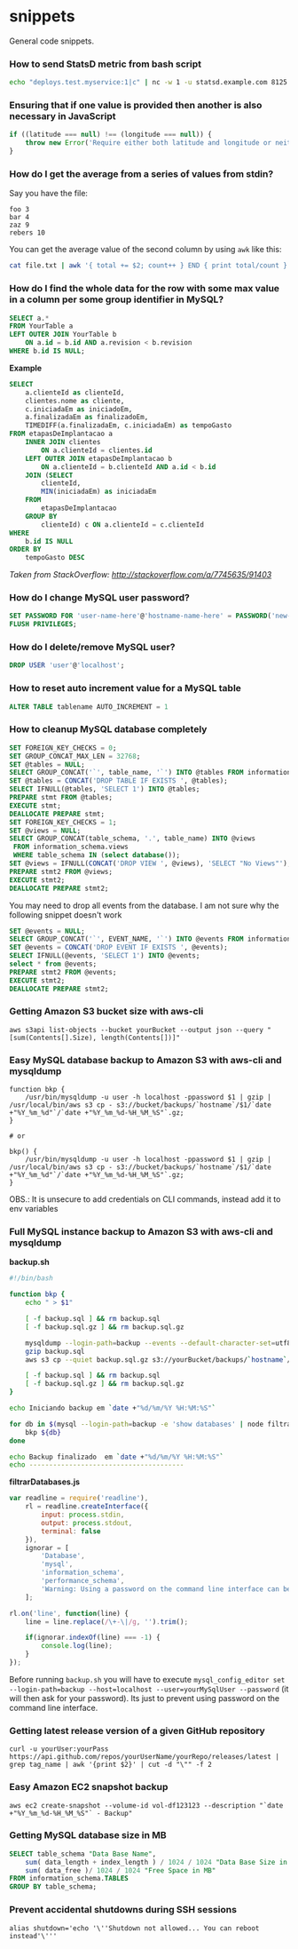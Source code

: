 # snippets
General code snippets.

### How to send StatsD metric from bash script

```bash
echo "deploys.test.myservice:1|c" | nc -w 1 -u statsd.example.com 8125
```

### Ensuring that if one value is provided then another is also necessary in JavaScript

```javascript
if ((latitude === null) !== (longitude === null)) {
    throw new Error('Require either both latitude and longitude or neither')
}
```

### How do I get the average from a series of values from stdin?

Say you have the file:
```text
foo 3
bar 4
zaz 9
rebers 10
```

You can get the average value of the second column by using `awk` like this:

```bash
cat file.txt | awk '{ total += $2; count++ } END { print total/count }'
```

### How do I find the whole data for the row with some max value in a column per some group identifier in MySQL?

```sql
SELECT a.*
FROM YourTable a
LEFT OUTER JOIN YourTable b
    ON a.id = b.id AND a.revision < b.revision
WHERE b.id IS NULL;
```

**Example**
```sql
SELECT 
	a.clienteId as clienteId,
	clientes.nome as cliente, 
	c.iniciadaEm as iniciadoEm,
	a.finalizadaEm as finalizadoEm,
	TIMEDIFF(a.finalizadaEm, c.iniciadaEm) as tempoGasto
FROM etapasDeImplantacao a
	INNER JOIN clientes 
		ON a.clienteId = clientes.id
	LEFT OUTER JOIN etapasDeImplantacao b
    	ON a.clienteId = b.clienteId AND a.id < b.id
    JOIN (SELECT 
		clienteId, 
		MIN(iniciadaEm) as iniciadaEm
	FROM 
		etapasDeImplantacao 
	GROUP BY 
		clienteId) c ON a.clienteId = c.clienteId
WHERE 
	b.id IS NULL
ORDER BY
	tempoGasto DESC
```

_Taken from StackOverflow: http://stackoverflow.com/a/7745635/91403_

### How do I change MySQL user password?
```sql
SET PASSWORD FOR 'user-name-here'@'hostname-name-here' = PASSWORD('new-password-here');
FLUSH PRIVILEGES;
```

### How do I delete/remove MySQL user?
```sql
DROP USER 'user'@'localhost';
```

### How to reset auto increment value for a MySQL table

```sql
ALTER TABLE tablename AUTO_INCREMENT = 1
```

### How to cleanup MySQL database completely

```sql
SET FOREIGN_KEY_CHECKS = 0;
SET GROUP_CONCAT_MAX_LEN = 32768;
SET @tables = NULL;
SELECT GROUP_CONCAT('`', table_name, '`') INTO @tables FROM information_schema.tables WHERE table_schema = (SELECT DATABASE());
SET @tables = CONCAT('DROP TABLE IF EXISTS ', @tables);
SELECT IFNULL(@tables, 'SELECT 1') INTO @tables;
PREPARE stmt FROM @tables;
EXECUTE stmt;
DEALLOCATE PREPARE stmt;
SET FOREIGN_KEY_CHECKS = 1;
SET @views = NULL;
SELECT GROUP_CONCAT(table_schema, '.', table_name) INTO @views
 FROM information_schema.views
 WHERE table_schema IN (select database());
SET @views = IFNULL(CONCAT('DROP VIEW ', @views), 'SELECT "No Views"');
PREPARE stmt2 FROM @views;
EXECUTE stmt2;
DEALLOCATE PREPARE stmt2;
```

You may need to drop all events from the database. I am not sure why the following snippet doesn't work
```sql
SET @events = NULL;
SELECT GROUP_CONCAT('`', EVENT_NAME, '`') INTO @events FROM information_schema.events  WHERE EVENT_SCHEMA = (SELECT DATABASE());
SET @events = CONCAT('DROP EVENT IF EXISTS ', @events);
SELECT IFNULL(@events, 'SELECT 1') INTO @events;
select * from @events;
PREPARE stmt2 FROM @events;
EXECUTE stmt2;
DEALLOCATE PREPARE stmt2;
```

### Getting Amazon S3 bucket size with aws-cli
```shell
aws s3api list-objects --bucket yourBucket --output json --query "[sum(Contents[].Size), length(Contents[])]"
```
### Easy MySQL database backup to Amazon S3 with aws-cli and mysqldump
```shell
function bkp {
    /usr/bin/mysqldump -u user -h localhost -ppassword $1 | gzip | /usr/local/bin/aws s3 cp - s3://bucket/backups/`hostname`/$1/`date +"%Y_%m_%d"`/`date +"%Y_%m_%d-%H_%M_%S"`.gz;
}

# or

bkp() {
    /usr/bin/mysqldump -u user -h localhost -ppassword $1 | gzip | /usr/local/bin/aws s3 cp - s3://bucket/backups/`hostname`/$1/`date +"%Y_%m_%d"`/`date +"%Y_%m_%d-%H_%M_%S"`.gz;
}
```
OBS.: It is unsecure to add credentials on CLI commands, instead add it to env variables

### Full MySQL instance backup to Amazon S3 with aws-cli and mysqldump

**backup.sh**
```bash
#!/bin/bash

function bkp {
    echo " > $1"

    [ -f backup.sql ] && rm backup.sql 
    [ -f backup.sql.gz ] && rm backup.sql.gz

    mysqldump --login-path=backup --events --default-character-set=utf8 --result-file=backup.sql --single-transaction $1
    gzip backup.sql 
    aws s3 cp --quiet backup.sql.gz s3://yourBucket/backups/`hostname`/$1/`date +"%Y_%m_%d"`/$1`date +"-%d_%m_%Y-%H_%M_%S"`.gz;

    [ -f backup.sql ] && rm backup.sql 
    [ -f backup.sql.gz ] && rm backup.sql.gz
}

echo Iniciando backup em `date +"%d/%m/%Y %H:%M:%S"`

for db in $(mysql --login-path=backup -e 'show databases' | node filtrarDatabases.js); do
    bkp ${db}
done

echo Backup finalizado  em `date +"%d/%m/%Y %H:%M:%S"`
echo ---------------------------------------
```

**filtrarDatabases.js**
```javascript
var readline = require('readline'),
    rl = readline.createInterface({
        input: process.stdin,
        output: process.stdout,
        terminal: false
    }),
    ignorar = [
        'Database', 
        'mysql',
        'information_schema', 
        'performance_schema',
        'Warning: Using a password on the command line interface can be insecure.'
    ];

rl.on('line', function(line) {
    line = line.replace(/\+-\|/g, '').trim();

    if(ignorar.indexOf(line) === -1) {
        console.log(line);
    }
});
```

Before running `backup.sh` you will have to execute `mysql_config_editor set --login-path=backup --host=localhost --user=yourMySqlUser --password` (it will then ask for your password). Its just to prevent using password on the command line interface.

### Getting latest release version of a given GitHub repository
```shell
curl -u yourUser:yourPass https://api.github.com/repos/yourUserName/yourRepo/releases/latest | grep tag_name | awk '{print $2}' | cut -d "\"" -f 2
```
### Easy Amazon EC2 snapshot backup
```shell
aws ec2 create-snapshot --volume-id vol-df123123 --description "`date +"%Y_%m_%d-%H_%M_%S"` - Backup"
```

### Getting MySQL database size in MB
```sql
SELECT table_schema "Data Base Name",
    sum( data_length + index_length ) / 1024 / 1024 "Data Base Size in MB",
    sum( data_free )/ 1024 / 1024 "Free Space in MB"
FROM information_schema.TABLES
GROUP BY table_schema;
```

### Prevent accidental shutdowns during SSH sessions
```shell
alias shutdown='echo '\''Shutdown not allowed... You can reboot instead'\'''
```
